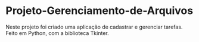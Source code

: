 # Projeto-Gerenciamento-de-Arquivos
Neste projeto foi criado uma aplicação de cadastrar e gerenciar tarefas. Feito em Python, com a biblioteca Tkinter.  
